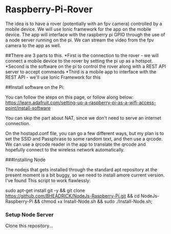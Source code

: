# Raspberry-Pi-Rover

The idea is to have a rover (potentially with an fpv camera) controlled by a mobile device. We will use Ionic framework for the app on the mobile device. The app will interface with the raspberry pi GPIO through the use of a node server running on the pi. We can stream the video from the fpv camera to the app as well. 

##There are 3 parts to this. 
*First is the connection to the rover - we will connect a mobile device to the rover by setting the pi up as a hotspot. 
*Second is the software on the pi to control the rover along with a REST API server to accept commands
*Third is a mobile app to interface with the REST API - we'll use Ionic Framework for this

##Install software on the Pi:

You can follow the steps on this page, or follow along below: https://learn.adafruit.com/setting-up-a-raspberry-pi-as-a-wifi-access-point/install-software

You can skip the part about NAT, since we don't need to serve an internet connection. 

On the hostapd.conf file, you can go a few different ways, but my plan is to set the SSID and Passphrase to some random text, and then use a qrcode. We can use a qrcode reader in the app to translate the qrcode and hopefully connect to the wireless network automatically.

###Installing Node

The nodejs that gets installed through the standard apt repository at the present moment is a bit buggy, so we need to install amore current version. I've found This script to work flawlessly:

sudo apt-get install git -y && git clone https://github.com/BHEADRICK/NodeJs-Raspberry-Pi.git && cd NodeJs-Raspberry-Pi && chmod +x Install-Node.sh && sudo ./Install-Node.sh;

### Setup Node Server

Clone this repository...

